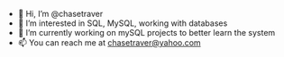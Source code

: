 - 👋 Hi, I’m @chasetraver
- 👀 I’m interested in SQL, MySQL, working with databases
- 🌱 I’m currently working on mySQL projects to better learn the system
- 📫 You can reach me at chasetraver@yahoo.com
